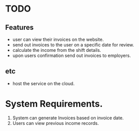 # TODO

## Features
- user can view their invoices on the website.
- send out invoices to the user on a specific date for review.
- calculate the income from the shift details.
- upon users confirmation send out invoices to employers.

## etc
- host the service on the cloud.

# System Requirements.
1. System can generate Invoices based on invoice date.
2. Users can view previous income records.